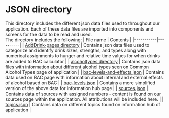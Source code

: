 # JSON directory

This directory includes the different json data files used to throughout our application. Each of these data files are imported into components and screens for the data to be read and used.<br>
The directory includes the following:
| File name | Contents |
|-----------|----------|
| [AddDrink-pages directory](./AddDrink-pages/) | Contains json data files used to categorize and identify drink sizes, strengths, and types along with numerical assignments to hunger and relative time values for when drinks are added to BAC calculator |
| [alcoholtypes directory](./alcoholtypes/) | Contains json data files with information about different alcohol types seen on Common Alcohol Types page of application |
| [bac-levels-and-effects.json](./bac-levels-and-effects.json) | Contains data used on BAC page with information about internal and external effects of alcohol based on BAC |
| [bac-levels.json](./bac-levels.json) | Contains a more simplified version of the above data for information hub page |
| [sources.json](./sources.json) | Contains data of sources with assigned numbers - content is found on our sources page within the application. All attributions will be included here. |
| [topics.json](./topics.json) | Contains data on different topics found on information hub of application |